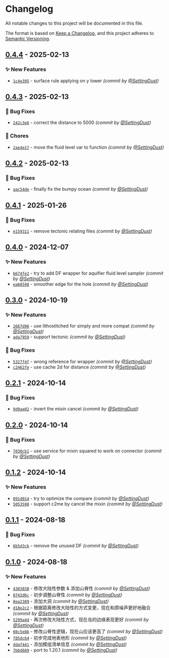 # Changelog
All notable changes to this project will be documented in this file.

The format is based on [Keep a Changelog](https://keepachangelog.com/en/1.0.0/),
and this project adheres to [Semantic Versioning](https://semver.org/spec/v2.0.0.html).

## [0.4.4] - 2025-02-13
### :sparkles: New Features
- [`1c4e395`](https://github.com/SettingDust/TheAbyss/commit/1c4e3955067f12e8ce21481bac961d78979d190b) - surface rule applying on y lower *(commit by [@SettingDust](https://github.com/SettingDust))*


## [0.4.3] - 2025-02-13
### :bug: Bug Fixes
- [`242c3e6`](https://github.com/SettingDust/TheAbyss/commit/242c3e650bbc3f91be04e89c173a47b18c663488) - correct the distance to 5000 *(commit by [@SettingDust](https://github.com/SettingDust))*

### :wrench: Chores
- [`2ae4e17`](https://github.com/SettingDust/TheAbyss/commit/2ae4e1700b9b59867427d676882d90df64fad3ba) - move the fluid level var to function *(commit by [@SettingDust](https://github.com/SettingDust))*


## [0.4.2] - 2025-02-13
### :bug: Bug Fixes
- [`aac54de`](https://github.com/SettingDust/TheAbyss/commit/aac54de4d07b1a6f5dbd8371384c06c758db77ac) - finally fix the bumpy ocean *(commit by [@SettingDust](https://github.com/SettingDust))*


## [0.4.1] - 2025-01-26
### :bug: Bug Fixes
- [`e159311`](https://github.com/SettingDust/TheAbyss/commit/e15931129b3ffe9262fd972a47c9c11282d7c73b) - remove tectonic relating files *(commit by [@SettingDust](https://github.com/SettingDust))*


## [0.4.0] - 2024-12-07
### :sparkles: New Features
- [`b674fe2`](https://github.com/SettingDust/TheAbyss/commit/b674fe24e9098ddb0631607048260f8fa3737e3a) - try to add DF wrapper for aquifier fluid level sampler *(commit by [@SettingDust](https://github.com/SettingDust))*
- [`ea60598`](https://github.com/SettingDust/TheAbyss/commit/ea60598cb556bf1e3ae380171e385aec4c14ddbf) - smoother edge for the hole *(commit by [@SettingDust](https://github.com/SettingDust))*


## [0.3.0] - 2024-10-19
### :sparkles: New Features
- [`2667d96`](https://github.com/SettingDust/TheAbyss/commit/2667d962040d72c1ff164710c712a65b851910f6) - use lithostitched for simply and more compat *(commit by [@SettingDust](https://github.com/SettingDust))*
- [`ada7959`](https://github.com/SettingDust/TheAbyss/commit/ada7959adea1c6c9663b412098935c31115c9f67) - support tectonic *(commit by [@SettingDust](https://github.com/SettingDust))*

### :bug: Bug Fixes
- [`5327f4f`](https://github.com/SettingDust/TheAbyss/commit/5327f4f04ec717fb9826a301cd7473b636bb0d4a) - wrong reference for wrapper *(commit by [@SettingDust](https://github.com/SettingDust))*
- [`c2462fe`](https://github.com/SettingDust/TheAbyss/commit/c2462fe82c0b90c71564271e5628e07300e04306) - use cache 2d for distance *(commit by [@SettingDust](https://github.com/SettingDust))*


## [0.2.1] - 2024-10-14
### :bug: Bug Fixes
- [`9d9ae02`](https://github.com/SettingDust/TheAbyss/commit/9d9ae02caaff87051fb2be661798e1cbe9f6b7fe) - invert the mixin cancel *(commit by [@SettingDust](https://github.com/SettingDust))*


## [0.2.0] - 2024-10-14
### :bug: Bug Fixes
- [`7030cb1`](https://github.com/SettingDust/TheAbyss/commit/7030cb10ea45ec8e7eff709b2533abce6d8b64d3) - use service for mixin squared to work on connector *(commit by [@SettingDust](https://github.com/SettingDust))*


## [0.1.2] - 2024-10-14
### :sparkles: New Features
- [`091d014`](https://github.com/SettingDust/TheAbyss/commit/091d014494af61d75436af131f024ca806634a8f) - try to optimize the compare *(commit by [@SettingDust](https://github.com/SettingDust))*
- [`5053598`](https://github.com/SettingDust/TheAbyss/commit/5053598d007e3fc77511e2f4483462eb6f9bf20d) - support c2me by cancel the mixin *(commit by [@SettingDust](https://github.com/SettingDust))*


## [0.1.1] - 2024-08-18
### :bug: Bug Fixes
- [`6b5d3cb`](https://github.com/SettingDust/TheAbyss/commit/6b5d3cb21b20c91cd97015c6516de251ffa1ea7e) - remove the unused DF *(commit by [@SettingDust](https://github.com/SettingDust))*


## [0.1.0] - 2024-08-18
### :sparkles: New Features
- [`4303038`](https://github.com/SettingDust/TheAbyss/commit/4303038d698cef143e669880cb1127c0cd9db4ad) - 修改大陆性参数 & 添加山脊性 *(commit by [@SettingDust](https://github.com/SettingDust))*
- [`8742d6c`](https://github.com/SettingDust/TheAbyss/commit/8742d6cd7658b4069564ae5a0361752f2dd522f1) - 初步调整山脊性 *(commit by [@SettingDust](https://github.com/SettingDust))*
- [`8ea2389`](https://github.com/SettingDust/TheAbyss/commit/8ea23897f6b663bf6f080b5d639a9eee1f336a76) - 添加大洞 *(commit by [@SettingDust](https://github.com/SettingDust))*
- [`d18e2c2`](https://github.com/SettingDust/TheAbyss/commit/d18e2c23acf0cb9bf13b136d55ef49b309347bbd) - 根据距离修改大陆性的方式变更，现在和原噪声更好地融合 *(commit by [@SettingDust](https://github.com/SettingDust))*
- [`5299a4d`](https://github.com/SettingDust/TheAbyss/commit/5299a4daac4b8d1f4d33c4b3778451ce59e71335) - 再次修改大陆性方式，现在岛的边缘表现更好 *(commit by [@SettingDust](https://github.com/SettingDust))*
- [`08c5e8b`](https://github.com/SettingDust/TheAbyss/commit/08c5e8b88df416a6191f294a82d8019a9c9fe13d) - 修改山脊性逻辑，现在山应该更高了 *(commit by [@SettingDust](https://github.com/SettingDust))*
- [`f85dc64`](https://github.com/SettingDust/TheAbyss/commit/f85dc6444bb70ec2d2ace25e51454156519b9420) - 初步完成地表地形 *(commit by [@SettingDust](https://github.com/SettingDust))*
- [`ddaf441`](https://github.com/SettingDust/TheAbyss/commit/ddaf441995c922df0ba38fbe47629c19c843c15a) - 添加模组清单信息 *(commit by [@SettingDust](https://github.com/SettingDust))*
- [`7b6d689`](https://github.com/SettingDust/TheAbyss/commit/7b6d68913066f1762f5fe92fa7a77b07b5c3de35) - port to 1.20.1 *(commit by [@SettingDust](https://github.com/SettingDust))*

[0.1.0]: https://github.com/SettingDust/TheAbyss/compare/0.0.0...0.1.0
[0.1.1]: https://github.com/SettingDust/TheAbyss/compare/0.1.0...0.1.1
[0.1.2]: https://github.com/SettingDust/TheAbyss/compare/0.1.1...0.1.2
[0.2.0]: https://github.com/SettingDust/TheAbyss/compare/0.1.2...0.2.0
[0.2.1]: https://github.com/SettingDust/TheAbyss/compare/0.2.0...0.2.1
[0.3.0]: https://github.com/SettingDust/TheAbyss/compare/0.2.1...0.3.0
[0.4.0]: https://github.com/SettingDust/TheAbyss/compare/0.3.0...0.4.0
[0.4.1]: https://github.com/SettingDust/TheAbyss/compare/0.4.0...0.4.1
[0.4.2]: https://github.com/SettingDust/TheAbyss/compare/0.4.1...0.4.2
[0.4.3]: https://github.com/SettingDust/TheAbyss/compare/0.4.2...0.4.3
[0.4.4]: https://github.com/SettingDust/TheAbyss/compare/0.4.3...0.4.4
